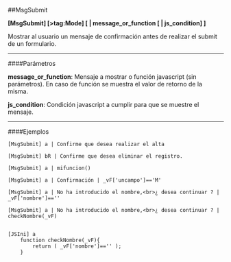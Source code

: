 ##MsgSubmit

**[MsgSubmit] [>tag:Mode] [ | message_or_function [ | js_condition] ]**

Mostrar al usuario un mensaje de confirmación antes de realizar el submit de un formulario.

- - -
####Parámetros

**message_or_function**: Mensaje a mostrar o función javascript (sin parámetros). En caso de función se muestra el valor de retorno de la misma.

**js_condition**: Condición javascript a cumplir para que se muestre el mensaje.


- - -
####Ejemplos

```
[MsgSubmit] a | Confirme que desea realizar el alta

[MsgSubmit] bR | Confirme que desea eliminar el registro.

[MsgSubmit] a | mifuncion() 

[MsgSubmit] a | Confirmación | _vF['uncampo']=='M'

[MsgSubmit] a | No ha introducido el nombre,<br>¿ desea continuar ? | _vF['nombre']==''

[MsgSubmit] a | No ha introducido el nombre,<br>¿ desea continuar ? | checkNombre(_vF)


[JSIni] a
	function checkNombre(_vF){
    	return ( _vF['nombre']=='' );
    }

```
